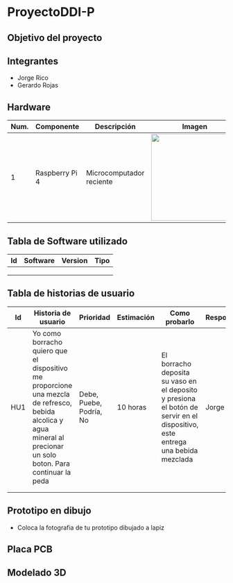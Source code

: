 # ProyectoDDI-P
## Objetivo del proyecto

## Integrantes
- Jorge Rico
- Gerardo Rojas

## Hardware
| Num. | Componente | Descripción | Imagen | Costo | Cantidad | 
|------|------------|-------------|--------|-------|----------|
| 1 | Raspberry Pi 4 | Microcomputador reciente  |<img src='https://github.com/tona1920/ProyectoDDI-P/assets/88992807/7ec91669-392b-483c-943a-8270fcdaeb79' width="200px"/>| $2500.00 | 1 |

## Tabla de Software utilizado
| Id | Software | Version | Tipo |
|----|----------|---------|------|
|    |          |         |      |
|    |          |         |      |
|    |          |         |      |

## Tabla de historias de usuario
| Id | Historia de usuario | Prioridad | Estimación | Como probarlo | Responsable |
|----|---------------------|-----------|------------|---------------|-------------|
| HU1 | Yo como borracho quiero que el dispositivo me proporcione una mezcla de refresco, bebida alcolica y agua mineral al precionar un solo boton. Para continuar la peda | Debe, Puebe, Podría, No  | 10 horas | El borracho deposita su vaso en el deposito  y presiona el botón de servir en el dispositivo, este entrega una bebida mezclada  | Jorge |
|    |                     |           |            |               |             |
|    |                     |           |            |               |             |

## Prototipo en dibujo
- Coloca la fotografia de tu prototipo dibujado a lapiz

## Placa PCB

## Modelado 3D
